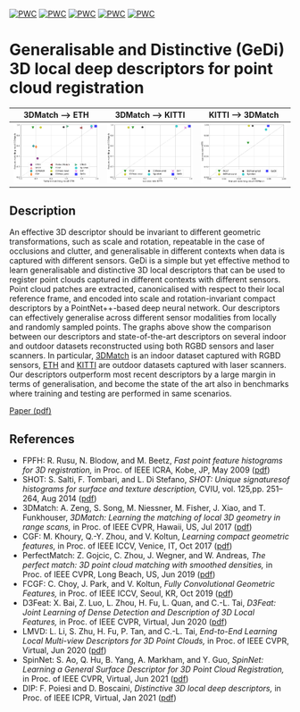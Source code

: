 [![PWC](https://img.shields.io/endpoint.svg?url=https://paperswithcode.com/badge/generalisable-and-distinctive-3d-local-deep/point-cloud-registration-on-3dmatch-benchmark)](https://paperswithcode.com/sota/point-cloud-registration-on-3dmatch-benchmark?p=generalisable-and-distinctive-3d-local-deep)
[![PWC](https://img.shields.io/endpoint.svg?url=https://paperswithcode.com/badge/generalisable-and-distinctive-3d-local-deep/point-cloud-registration-on-3dmatch-trained)](https://paperswithcode.com/sota/point-cloud-registration-on-3dmatch-trained?p=generalisable-and-distinctive-3d-local-deep)
[![PWC](https://img.shields.io/endpoint.svg?url=https://paperswithcode.com/badge/generalisable-and-distinctive-3d-local-deep/point-cloud-registration-on-eth-trained-on)](https://paperswithcode.com/sota/point-cloud-registration-on-eth-trained-on?p=generalisable-and-distinctive-3d-local-deep)
[![PWC](https://img.shields.io/endpoint.svg?url=https://paperswithcode.com/badge/generalisable-and-distinctive-3d-local-deep/point-cloud-registration-on-kitti)](https://paperswithcode.com/sota/point-cloud-registration-on-kitti?p=generalisable-and-distinctive-3d-local-deep)
[![PWC](https://img.shields.io/endpoint.svg?url=https://paperswithcode.com/badge/generalisable-and-distinctive-3d-local-deep/point-cloud-registration-on-kitti-trained-on)](https://paperswithcode.com/sota/point-cloud-registration-on-kitti-trained-on?p=generalisable-and-distinctive-3d-local-deep)

# Generalisable and Distinctive (GeDi) 3D local deep descriptors for point cloud registration

| 3DMatch ⟶ ETH        | 3DMatch ⟶ KITTI           | KITTI ⟶ 3DMatch
|:---------------------------:|:---------------------------:|:---------------------------:|
| ![](assets/3dm_eth.png) | ![](assets/3dm_kitti.png) | ![](assets/kitti_3dm.png) |

## Description

An effective 3D descriptor should be invariant to different geometric transformations, such as scale and rotation, repeatable in the case of occlusions and clutter, and generalisable in different contexts when data is captured with different sensors.
GeDi is a simple but yet effective method to learn generalisable and distinctive 3D local descriptors that can be used to register point clouds captured in different contexts with different sensors.
Point cloud patches are extracted, canonicalised with respect to their local reference frame, and encoded into scale and rotation-invariant compact descriptors by a PointNet++-based deep neural network.
Our descriptors can effectively generalise across different sensor modalities from locally and randomly sampled points.
The graphs above show the comparison between our descriptors and state-of-the-art descriptors on several indoor and outdoor datasets reconstructed using both RGBD sensors and laser scanners.
In particular, [3DMatch](https://3dmatch.cs.princeton.edu/) is an indoor dataset captured with RGBD sensors, [ETH](https://projects.asl.ethz.ch/datasets/doku.php?id=laserregistration:laserregistration) and [KITTI](http://www.cvlibs.net/datasets/kitti/eval_odometry.php) are outdoor datasets captured with laser scanners.
Our descriptors outperform most recent descriptors by a large margin in terms of generalisation, and become the state of the art also in benchmarks where training and testing are performed in same scenarios.

[Paper (pdf)](https://arxiv.org/pdf/2105.10382.pdf)


## References

- FPFH: R. Rusu, N. Blodow, and M. Beetz, *Fast point feature histograms for 3D registration,* in Proc. of IEEE ICRA, Kobe, JP, May 2009 ([pdf](https://www.cvl.iis.u-tokyo.ac.jp/class2017/2017w/papers/5.3DdataProcessing/Rusu_FPFH_ICRA2009.pdf))
- SHOT: S. Salti, F. Tombari, and L. Di Stefano, *SHOT: Unique signaturesof histograms for surface and texture description,* CVIU, vol. 125,pp. 251–264, Aug 2014 ([pdf](https://d1wqtxts1xzle7.cloudfront.net/42972440/SHOT_Unique_Signatures_of_Histograms_for20160223-22934-hz4swl.pdf?1456231597=&response-content-disposition=inline%3B+filename%3DSHOT_Unique_signatures_of_histograms_for.pdf&Expires=1621501810&Signature=AfL6vBg1NzVt7tdy3K5clW09mvcu7fgoTqH-M~z4rM0OW3RrUfw7OGgBnmUkjL5LWIbfRxp6iA9upBCpNRyOmoyPZBYmnN4TbTYc95AwXNLOFyedJJPlG2pj1Bc~psfjk~dKj8lx4auowyd94J6ITQmLLPgRaJtApItq~RwINWfP1IMjIpKGfDGCTVw-U1Sw8iAGwTgac3sRNTqVUex5QLcK6z5aagizxG4Qv9hacc2vjGJA0AHrY--NYAwF~RaPaW0BRzR9ULPxOTGGfmK-ZSbi9ZGGeLgkjWCOKlMBy2sDRQxIAHF6ZaQO8xVg4r2es9wH89bXmki4VlXdlxsrjg__&Key-Pair-Id=APKAJLOHF5GGSLRBV4ZA))
- 3DMatch: A. Zeng, S. Song, M. Niessner, M. Fisher, J. Xiao, and T. Funkhouser, *3DMatch: Learning the matching of local 3D geometry in range scans,* in Proc. of IEEE CVPR, Hawaii, US, Jul 2017 ([pdf](https://arxiv.org/pdf/1603.08182.pdf))
- CGF: M. Khoury, Q.-Y. Zhou, and V. Koltun, *Learning compact geometric features,* in Proc. of IEEE ICCV, Venice, IT, Oct 2017 ([pdf](https://arxiv.org/pdf/1709.05056.pdf))
- PerfectMatch: Z. Gojcic, C. Zhou, J. Wegner, and W. Andreas, *The perfect match: 3D point cloud matching with smoothed densities,* in Proc. of IEEE CVPR, Long Beach, US, Jun 2019 ([pdf](https://arxiv.org/pdf/1811.06879.pdf))
- FCGF: C. Choy, J. Park, and V. Koltun, *Fully Convolutional Geometric Features,* in Proc. of IEEE ICCV, Seoul, KR, Oct 2019 ([pdf](https://openaccess.thecvf.com/content_ICCV_2019/papers/Choy_Fully_Convolutional_Geometric_Features_ICCV_2019_paper.pdf))
- D3Feat: X. Bai, Z. Luo, L. Zhou, H. Fu, L. Quan, and C.-L. Tai, *D3Feat: Joint Learning of Dense Detection and Description of 3D Local Features,* in Proc. of IEEE CVPR, Virtual, Jun 2020 ([pdf](https://arxiv.org/pdf/2003.03164.pdf))
- LMVD: L. Li, S. Zhu, H. Fu, P. Tan, and C.-L. Tai, *End-to-End Learning Local Multi-view Descriptors for 3D Point Clouds,* in Proc. of IEEE CVPR, Virtual, Jun 2020 ([pdf](https://arxiv.org/pdf/2003.05855.pdf))
- SpinNet: S. Ao, Q. Hu, B. Yang, A. Markham, and Y. Guo, *SpinNet: Learning a General Surface Descriptor for 3D Point Cloud Registration,* in Proc. of IEEE CVPR, Virtual, Jun 2021 ([pdf](https://arxiv.org/pdf/2011.12149.pdf))
- DIP: F. Poiesi and D. Boscaini, *Distinctive 3D local deep descriptors,* in Proc. of IEEE ICPR, Virtual, Jan 2021 ([pdf](https://arxiv.org/pdf/2009.00258.pdf))
